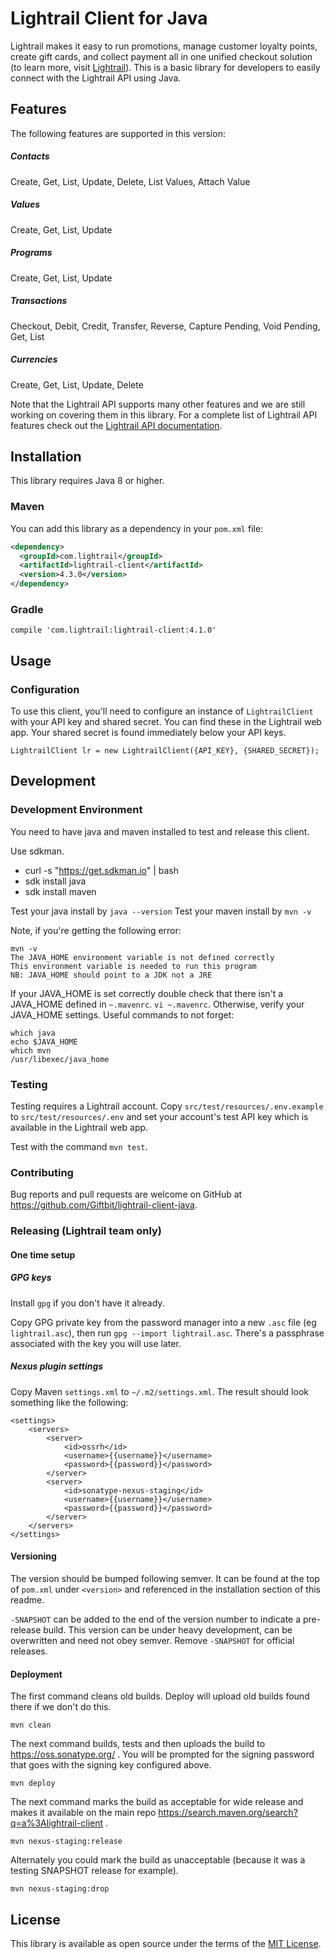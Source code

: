 # Lightrail Client for Java

Lightrail makes it easy to run promotions, manage customer loyalty points, create gift cards, and collect payment all in one unified checkout solution (to learn more, visit [Lightrail](https://www.lightrail.com/)). This is a basic library for developers to easily connect with the Lightrail API using Java.

## Features

The following features are supported in this version:

##### Contacts
Create, Get, List, Update, Delete, List Values, Attach Value
 
##### Values
Create, Get, List, Update
  
##### Programs
Create, Get, List, Update

##### Transactions
Checkout, Debit, Credit, Transfer, Reverse, Capture Pending, Void Pending, Get, List
  
##### Currencies
Create, Get, List, Update, Delete

Note that the Lightrail API supports many other features and we are still working on covering them in this library. For a complete list of Lightrail API features check out the [Lightrail API documentation](https://www.lightrail.com/docs/).

## Installation

This library requires Java 8 or higher.

### Maven

You can add this library as a dependency in your `pom.xml` file:

```xml
<dependency>
  <groupId>com.lightrail</groupId>
  <artifactId>lightrail-client</artifactId>
  <version>4.3.0</version>
</dependency>
```

### Gradle

```text
compile 'com.lightrail:lightrail-client:4.1.0'
```

## Usage

### Configuration

To use this client, you'll need to configure an instance of `LightrailClient` with your API key and shared secret. You can find these in the Lightrail web app. Your shared secret is found immediately below your API keys.

```
LightrailClient lr = new LightrailClient({API_KEY}, {SHARED_SECRET});
```

## Development

### Development Environment
You need to have java and maven installed to test and release this client.

Use sdkman.
- curl -s "https://get.sdkman.io" | bash
- sdk install java
- sdk install maven

Test your java install by `java --version`
Test your maven install by `mvn -v`

Note, if you're getting the following error:
```
mvn -v
The JAVA_HOME environment variable is not defined correctly
This environment variable is needed to run this program
NB: JAVA_HOME should point to a JDK not a JRE
```

If your JAVA_HOME is set correctly double check that there isn't a JAVA_HOME defined in `~.mavenrc`. `vi ~.mavenrc`. Otherwise, verify your JAVA_HOME settings. Useful commands to not forget:
```
which java
echo $JAVA_HOME
which mvn
/usr/libexec/java_home
```

### Testing

Testing requires a Lightrail account.  Copy `src/test/resources/.env.example` to `src/test/resources/.env` and set your account's test API key which is available in the Lightrail web app.

Test with the command `mvn test`.

### Contributing

Bug reports and pull requests are welcome on GitHub at <https://github.com/Giftbit/lightrail-client-java>.

### Releasing (Lightrail team only)

#### One time setup

##### GPG keys

Install `gpg` if you don't have it already.

Copy GPG private key from the password manager into a new `.asc` file (eg `lightrail.asc`), then run `gpg --import lightrail.asc`.  There's a passphrase associated with the key you will use later.

##### Nexus plugin settings

Copy Maven `settings.xml` to `~/.m2/settings.xml`.  The result should look something like the following:

```
<settings>
    <servers>
        <server>
            <id>ossrh</id>
            <username>{{username}}</username>
            <password>{{password}}</password>
        </server>
        <server>
            <id>sonatype-nexus-staging</id>
            <username>{{username}}</username>
            <password>{{password}}</password>
        </server>
    </servers>
</settings>
```

#### Versioning

The version should be bumped following semver.  It can be found at the top of `pom.xml` under `<version>` and referenced in the installation section of this readme.

`-SNAPSHOT` can be added to the end of the version number to indicate a pre-release build.  This version can be under heavy development, can be overwritten and need not obey semver.  Remove `-SNAPSHOT` for official releases.

#### Deployment

The first command cleans old builds.  Deploy will upload old builds found there if we don't do this.

`mvn clean`

The next command builds, tests and then uploads the build to https://oss.sonatype.org/ .  You will be prompted for the signing password that goes with the signing key configured above.

`mvn deploy`

The next command marks the build as acceptable for wide release and makes it available on the main repo https://search.maven.org/search?q=a%3Alightrail-client .

`mvn nexus-staging:release`

Alternately you could mark the build as unacceptable (because it was a testing SNAPSHOT release for example).

`mvn nexus-staging:drop`

## License

This library is available as open source under the terms of the [MIT License](http://opensource.org/licenses/MIT).
